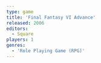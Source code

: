 ```yaml
---
type: game
title: 'Final Fantasy VI Advance'
released: 2006
editors: 
  - Square
players: 1
genres:
  - 'Role Playing Game (RPG)'
---
```

